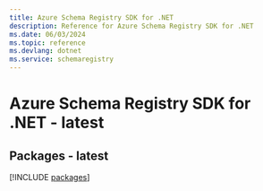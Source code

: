 ```yaml
---
title: Azure Schema Registry SDK for .NET
description: Reference for Azure Schema Registry SDK for .NET
ms.date: 06/03/2024
ms.topic: reference
ms.devlang: dotnet
ms.service: schemaregistry
---
```

# Azure Schema Registry SDK for .NET - latest
## Packages - latest
[!INCLUDE [packages](schema-registry-index.md)]